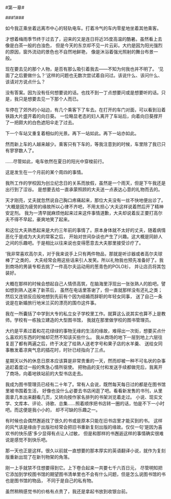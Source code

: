 #第一章#

###1###


如今我正乘坐着远离市中心的轻轨电车。打着冷气的车内零星地坐着其他乘客。

才想着梅雨季节终于过去了，迎来的又是连日将近35度高温的酷暑。虽然看上去像是白茶一般的白浊色，
但是今天的东京却不见一片云彩。大约是因为阳光强烈的原因，窗外流动的景色也不自然地鲜艳，
像是沐浴着强光照射的舞台布景一般。

现在要去见的那个人物，是否有那么吸引着我去——不知为何我也并不明了。
‘见面了之后要做什么？’这样的问题也无数次尝试着自问过。该说什么、该问什么、该请对方说点什么？

没有答案。因为没有任何想要说的话。也找不到一丁点想要问或是想要听的话。只是，我只是想要去见一下那个人而已。

车停在了郊外的小站边，有几个乘客下了车去。在打开的车门对面，可以看到沿着铁路大片盛开着的向日葵。
一位略显老态的妇人离开了车站后，向着向日葵撑开了一把颇大的白色遮阳伞走了过去。

下一个车站又重复着相似的光景。再下一站如此。再下一站亦如此。

然而新上车的人越来越少。乘客只有下车的，等我注意到的时候，车里除了我已只有寥寥数人了。

……尽管如此，电车依然在夏日的阳光中穿梭前行。

这是发生在一个月前的某个周四的事情。

我所工作的学校因为创立纪念日的关系而放假，虽然是一个雨天，但是下午我还是出行到了涩谷。
是想要去给一直承蒙照顾的大夫送一点表达心意的礼物而去的。

天才刚亮，丈夫就忽然说自己胸口疼痛起来，那位大夫没有一丝不快地便出诊了。
‘大概是因为疲劳的缘故所以心律不齐吧，不用太担心’大夫这样说着然后开了精神安定剂。
我为一清早就麻烦他起来过来这件事情道歉，大夫却说着反正要打高尔夫不得不早起，豪爽地笑了起来。

和这位大夫熟悉起来是大约三年前的事情了。原本身体就不太好的丈夫，随着病情恶化于是成为大夫的常客之后，
开始对世间杂谈也产生了兴趣。这大概是同龄人之间的乐趣吧。于是相比以往来说也变得愿意去大夫那里接受诊疗了。

‘我非常喜欢高尔夫，对于我来说手上只有两件物品，那就是听诊器或者高尔夫球棒了’之类的，
大夫经常会用这些话来引人发笑。所以礼物我也预先准备好了。我到商场的男装专柜去挑了一件高尔夫运动用的葱青色的POLO衫，
并让店员将其包装好。

大概在那样的时候会想起自己人情债高筑，在脑海里浮现出一张张熟人的脸吧。譬如想到熟人送来了新茶后，
虽然在电话里答谢了，但一直就那样没有还礼之类；然后又连锁反应般地想到先前有个因为结婚而辞职的年轻女同事，
送了自己一条说是在新婚旅行地米兰买的漂亮的围巾这件事。

我在一所囊括了中学到大专的私立女子学校里工作。就算这么说其实也算不上是教师。学校有一栋独立建造的大型图书馆，
我就在那里做学校的图书管理员。

大约是平素过着和花花绿绿的事物无缘的生活的缘故，难得出一次街，想要买点什么喜欢的东西的时候却茫然不知该买些什么。
我从商场的地下一层到地上六层往复逛了都有两遍之后，终于决定了给熟人送老字号和果子店的水羊羹、
送给女同事散发着凉爽气息的插花时，时针已经指向了三点。

星期天以外的休息日原本应该算是非常贵重的一天，然而却被一种不可名状的杂事追赶着度过一般的焦急心情所驱使。
把物品的支付和发送手续都做完后，我离开了商场，向着地铁站前的大型书店走去。

我成为图书管理员已经有二十年了。常有人会说，既然每天每日过的都是在图书馆里被书围着生活，
好像也没什么必要去书店闲逛了吧。看看新发售的书刊，从里面拿几本出来翻看几页，又转向按作家名排列的书架浏览着走过。
小说、现实文学、文库本、评论、诗歌、总集……照着顺序把书店转一圈的话，怕是不下一小时吧。而这便是我小小的，
却不可缺的乐趣之一。

有时候也会偶然邂逅找了很久的书或是原本只能在旧书店里才能买到的书。
这样的风气该是缘由于出版社经常会把旧书重新复刻出版的缘故。仅仅一句‘是因为喜欢书的快乐感’多少显得有点让人过敏，
但是和那样的书邂逅这样的事情确实很难说是感觉不到快乐吧。

那一天也正是这样。很久以前就一直想要的那本厚实的英语翻译小说，就作为复刻版重新出现了在新刊物架的角落。

刚一上手就禁不住想要得到它。上下卷合起来一共要七千六百日元，
尽管明知把它添加到学校图书馆的期望图书清单里也不会有什么问题，但是怎么说图书馆的书也是图书馆的物品，
不同于是自己的私有物。

虽然稍稍感觉书的价格有点贵了，我还是拿起书放到收银台前。
